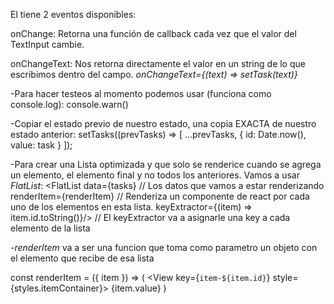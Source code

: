 El <TextInput> tiene 2 eventos disponibles:

onChange:
Retorna una función de callback cada vez que el valor del TextInput cambie.

onChangeText:
Nos retorna directamente el valor en un string de lo que escribimos dentro del campo.
*onChangeText={(text) => setTask(text)}*

-Para hacer testeos al momento podemos usar (funciona como console.log):
  console.warn()

-Copiar el estado previo de nuestro estado, una copia EXACTA de nuestro estado anterior:
  setTasks((prevTasks) => [
    ...prevTasks,
    { id: Date.now(), value: task }
  ]);

-Para crear una Lista optimizada y que solo se renderice cuando se agrega un elemento, el elemento final y no todos los anteriores. Vamos a usar *FlatList*:
  <FlatList 
  data={tasks} // Los datos que vamos a estar renderizando
  renderItem={renderItem} // Renderiza un componente de react por cada uno de los elementos en esta lista.
  keyExtractor={(item) => item.id.toString()}/> // El keyExtractor va a asignarle una key a cada elemento de la lista

-*renderItem* va a ser una funcion que toma como parametro un objeto con el elemento que recibe de esa lista

  const renderItem = ({ item }) => (
    <View key={`item-${item.id}`} style={styles.itemContainer}>
      <Text style={styles.item}>{item.value}</Text>
    </View>
  )